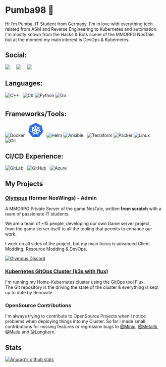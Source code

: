 # Pumba98 🤘

Hi I'm Pumba, IT Student from Germany. I'm in love with everything tech related from ASM and Reverse Engineering to Kubernetes and automation.
I'm mostly known from the Hacks & Bots scene of the MMORPG NosTale, but at the moment my main interest is DevOps & Kubernetes.

## Social:

<a href="https://github.com/Pumba98"><img src="https://img.shields.io/badge/-@Pumba98-%23181717?style=flat-square&logo=github" height="30"></a> &nbsp; &nbsp;
<a href="https://gitlab.com/Pumba98"><img src="https://img.shields.io/badge/-@Pumba98-orange?style=flat-square&logo=gitlab" height="30"></a> &nbsp; &nbsp;
<a href="https://discordapp.com/users/276439816906866689/"><img src="https://img.shields.io/badge/-%40pumba98-%232c2f33?style=flat-square&logo=discord" height="30"></a>

## Languages:

<img height="54" alt="C++" src="https://upload.wikimedia.org/wikipedia/commons/thumb/1/18/ISO_C%2B%2B_Logo.svg/2000px-ISO_C%2B%2B_Logo.svg.png"> &nbsp;
<img height="54" alt="C#" src="https://iconape.com/wp-content/png_logo_vector/csharp-logo.png">
<img height="54" alt="Python" src="https://s3.dualstack.us-east-2.amazonaws.com/pythondotorg-assets/media/community/logos/python-logo-only.png">
<img height="35" alt="Go" src="https://upload.wikimedia.org/wikipedia/commons/thumb/0/05/Go_Logo_Blue.svg/1280px-Go_Logo_Blue.svg.png" style="margin-bottom: 10px">

## Frameworks/Tools:

<img height="45" alt="Docker" src="https://cdn.iconscout.com/icon/free/png-512/docker-11-1175228.png"> &nbsp;
<img height="45" alt="Kubernetes" src="https://raw.githubusercontent.com/kubernetes/kubernetes/master/logo/logo.png"> &nbsp;
<img height="45" alt="Helm" src="https://helm.sh/img/helm.svg">
<img height="45" alt="Ansible" src="https://images.squarespace-cdn.com/content/v1/5caf4259c46f6d28739b09b0/1558616309157-QJE3179D6V6WYBNUR301/ke17ZwdGBToddI8pDm48kKXbTL5U8xV7KgHrzqU-XYBZw-zPPgdn4jUwVcJE1ZvWEtT5uBSRWt4vQZAgTJucoTqqXjS3CfNDSuuf31e0tVHYShtqp9p317BEUKra4SA7joXG0jEu6ntXNgZ58T98lRur-lC0WofN0YB1wFg-ZW0/ansible_circleA_red.png"> &nbsp;
<img height="45" alt="Terraform" src="https://i.pinimg.com/originals/28/ec/74/28ec7440a57536eebad2931517aa1cce.png">
<img height="45" alt="Packer" src="https://www.packer.io/favicon.ico">
<img height="45" alt="Linux" src="https://upload.wikimedia.org/wikipedia/commons/thumb/f/f1/Icons8_flat_linux.svg/2000px-Icons8_flat_linux.svg.png"> &nbsp;
<img height="45" alt="Git" src="https://upload.wikimedia.org/wikipedia/commons/thumb/3/3f/Git_icon.svg/768px-Git_icon.svg.png"> &nbsp;

## CI/CD Experience:

<img height="45" alt="GitLab" src="https://cdn.icon-icons.com/icons2/2415/PNG/512/gitlab_original_logo_icon_146503.png"> &nbsp;
<img height="45" alt="GitHub" src="https://cdn-icons-png.flaticon.com/512/25/25231.png"> &nbsp;
<img height="45" alt="Azure" src="https://avatars2.githubusercontent.com/ml/1303?s=140&v=4"> &nbsp;

## My Projects

### [Olympus](https://olympusgg.com) (former NosWings) - Admin

A MMORPG Private Server of the game NosTale, written **from scratch** with a team of passionate IT students.

We are a team of ~15 people, developing our own Game server project, from the game server itself to all the tooling that permits to enhance our work.

I work on all sides of the project, but my main focus is advanced Client Modding, Resource Modding & DevOps.

<a href="https://discord.olympusgg.com"><img alt="Olympus Discord" src="https://discordapp.com/api/guilds/468831707877867530/widget.png?style=banner2"></a>

### [Kubernetes GitOps Cluster (k3s with flux)]([https://github.com/Pumba98/k3s-flux-cluster](https://github.com/Pumba98/flux2-gitops))

I'm running my Home-Kubernetes cluster using the GitOps tool Flux.  
The Git repository is the driving the state of the cluster & everything is kept up to date by Renovate.

### OpenSource Contributions

I'm always trying to contribute to OpenSource Projects when I notice problems when deploying things into my Cluster. 
So far I made small contributions for missing features or regression bugs to [@Minio](https://github.com/minio), [@Metallb](https://github.com/metallb), [@Mailu](https://github.com/Mailu) and [@Longhorn](https://github.com/longhorn).

## Stats

[![Anurag's github stats](https://github-readme-stats.vercel.app/api?username=Pumba98&theme=github_dark)](https://github.com/anuraghazra/github-readme-stats)
